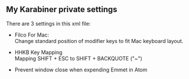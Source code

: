 ## My Karabiner private settings

There are 3 settings in this xml file:

  - Filco For Mac:  
    Change standard position of modifier keys to fit Mac keyboard layout.  

  - HHKB Key Mapping  
    Mapping SHIFT + ESC to SHIFT + BACKQUOTE ("~")

  - Prevent window close when expending Emmet in Atom
